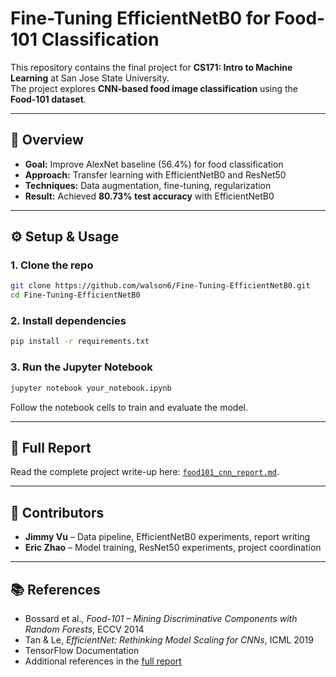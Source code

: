 # Fine-Tuning EfficientNetB0 for Food-101 Classification

This repository contains the final project for **CS171: Intro to Machine Learning** at San Jose State University.  
The project explores **CNN-based food image classification** using the **Food-101 dataset**.

---

## 📌 Overview
- **Goal:** Improve AlexNet baseline (56.4%) for food classification
- **Approach:** Transfer learning with EfficientNetB0 and ResNet50
- **Techniques:** Data augmentation, fine-tuning, regularization
- **Result:** Achieved **80.73% test accuracy** with EfficientNetB0

---

## ⚙️ Setup & Usage
### 1. Clone the repo
```bash
git clone https://github.com/walson6/Fine-Tuning-EfficientNetB0.git
cd Fine-Tuning-EfficientNetB0
```

### 2. Install dependencies
```bash
pip install -r requirements.txt
```

### 3. Run the Jupyter Notebook
```bash
jupyter notebook your_notebook.ipynb
```
Follow the notebook cells to train and evaluate the model.

---

## 📖 Full Report
Read the complete project write-up here: [`food101_cnn_report.md`](./food101_cnn_report.md).

---

## 👥 Contributors
- **Jimmy Vu** – Data pipeline, EfficientNetB0 experiments, report writing
- **Eric Zhao** – Model training, ResNet50 experiments, project coordination

---

## 📚 References
- Bossard et al., *Food-101 – Mining Discriminative Components with Random Forests*, ECCV 2014
- Tan & Le, *EfficientNet: Rethinking Model Scaling for CNNs*, ICML 2019
- TensorFlow Documentation
- Additional references in the [full report](./food101_cnn_report.md)
